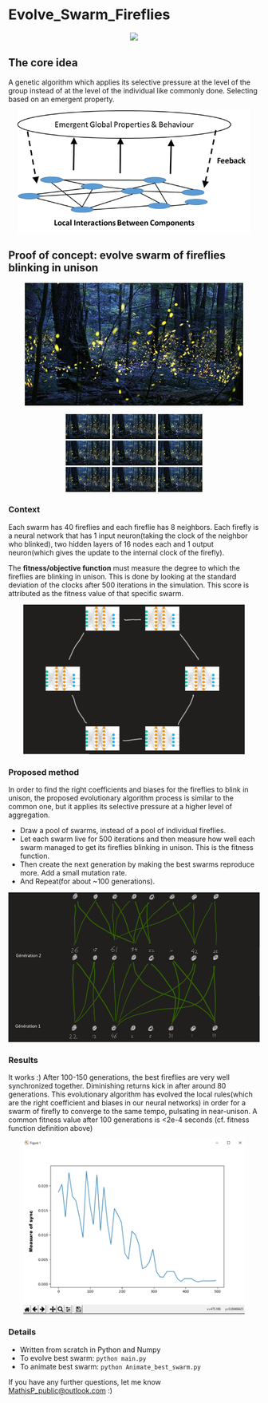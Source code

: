 # Evolve_Swarm_Fireflies
<p align = "center">
<img src="img/img1.png" height="246px">
</p>

## The core idea
A genetic algorithm which applies its selective pressure at the level of the group instead of at the level of the individual like commonly done. Selecting based on an emergent property.
<p align = "center">
<img src="img/img3.png" height="246px">
</p>

## Proof of concept: evolve swarm of fireflies blinking in unison

<p align = "center">
<img src="img/img6.jpg" height="246px">
</p>

<p align = "center">
<img src="img/img6.jpg" height="50px"> <img src="img/img6.jpg" height="50px"> <img src="img/img6.jpg" height="50px">
<br>
<img src="img/img6.jpg" height="50px"> <img src="img/img6.jpg" height="50px"> <img src="img/img6.jpg" height="50px">
<br>
<img src="img/img6.jpg" height="50px"> <img src="img/img6.jpg" height="50px"> <img src="img/img6.jpg" height="50px">
</p>

### Context
Each swarm has 40 fireflies and each fireflie has 8 neighbors. Each firefly is a neural network that has 1 input neuron(taking the clock of the neighbor who blinked), two hidden layers of 16 nodes each and 1 output neuron(which gives the update to the internal clock of the firefly).

The **fitness/objective function** must measure the degree to which the fireflies are blinking in unison. This is done by looking at the standard deviation of the clocks after 500 iterations in the simulation. This score is attributed as the fitness value of that specific swarm.

<p align = "center">
<img src="img/img4.PNG" height="300px">
</p>

### Proposed method
In order to find the right coefficients and biases for the fireflies to blink in unison, the proposed evolutionary algorithm process is similar to the common one, but it applies its selective pressure at a higher level of aggregation.
- Draw a pool of swarms, instead of a pool of individual fireflies. 
- Let each swarm live for 500 iterations and then measure how well each swarm managed to get its fireflies blinking in unison. This is the fitness function. 
- Then create the next generation by making the best swarms reproduce more. Add a small mutation rate.
- And Repeat(for about ~100 generations).

<p align = "center">
<img src="img/img2.PNG" height="300px">
</p>

### Results
It works :) After 100-150 generations, the best fireflies are very well synchronized together. Diminishing returns kick in after around 80 generations. This evolutionary algorithm has evolved the local rules(which are the right coefficient and biases in our neural networks) in order for a swarm of firefly to converge to the same tempo, pulsating in near-unison. A common fitness value after 100 generations is <2e-4 seconds (cf. fitness function definition above)

<p align = "center">
<img src="img/img5.PNG" height="350px">
</p>

### Details
- Written from scratch in Python and Numpy
- To evolve best swarm: ```python main.py```
- To animate best swarm: ```python Animate_best_swarm.py```

If you have any further questions, let me know MathisP_public@outlook.com :)

